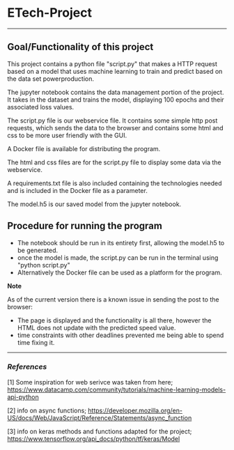 # ETech-Project
***

## Goal/Functionality of this project

This project contains a python file "script.py" that makes a HTTP request based on a model that uses machine learning to train and predict based on the data set powerproduction. 

The jupyter notebook contains the data management portion of the project. It takes in the dataset and trains the model, displaying 100 epochs and their associated loss values.

The script.py file is our webservice file. It contains some simple http post requests, which sends the data to the browser and contains some html and css to be more user friendly with the GUI.

A Docker file is available for distributing the program.

The html and css files are for the script.py file to display some data via the webservice.

A requirements.txt file is also included containing the technologies needed and is included in the Docker file as a parameter.

The model.h5 is our saved model from the jupyter notebook.

## Procedure for running the program

- The notebook should be run in its entirety first, allowing the model.h5 to be generated.
- once the model is made, the script.py can be run in the terminal using "python script.py"
- Alternatively the Docker file can be used as a platform for the program.

**Note**

As of the current version there is a known issue in sending the post to the browser:
- The page is displayed and the functionality is all there, however the HTML does not update with the predicted speed value.
- time constraints with other deadlines prevented me being able to spend time fixing it.
***

### *References*

[1] Some inspiration for web serivce was taken from here; https://www.datacamp.com/community/tutorials/machine-learning-models-api-python

[2] info on async functions; https://developer.mozilla.org/en-US/docs/Web/JavaScript/Reference/Statements/async_function

[3] info on keras methods and functions adapted for the project; https://www.tensorflow.org/api_docs/python/tf/keras/Model